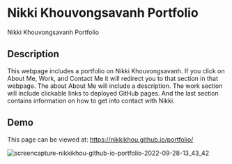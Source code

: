 # Nikki Khouvongsavanh Portfolio
Nikki Khouvongsavanh Portfolio

## Description
This webpage includes a portfolio on Nikki Khouvongsavanh. If you click on About Me, Work, and Contact Me it will redirect you to that section in that webpage. The about About Me will include a description. The work section will include clickable links to deployed GitHub pages. And the last section contains information on how to get into contact with Nikki.

## Demo
This page can be viewed at: https://nikkikhou.github.io/portfolio/


![screencapture-nikkikhou-github-io-portfolio-2022-09-28-13_43_42](https://user-images.githubusercontent.com/112020537/192853188-92015135-950a-4a7c-b3ed-7878723c6dde.png)

